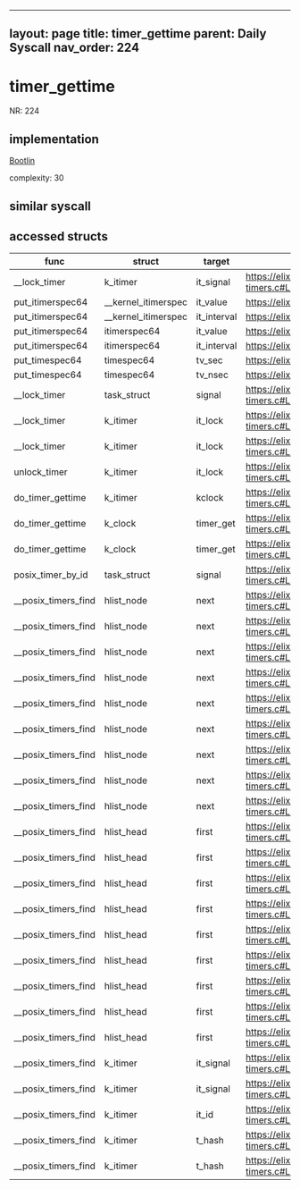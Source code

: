 
---
layout: page
title: timer_gettime
parent: Daily Syscall
nav_order: 224
---
        

# timer_gettime
NR: 224

## implementation
[Bootlin](https://elixir.bootlin.com/linux/v6.14.7/source/kernel/time/posix-timers.c#L676)

complexity: 30


## similar syscall


## accessed structs

|func|struct|target|location|has_read|has_write|
|--|--|--|--|--|--|
|__lock_timer|k_itimer|it_signal|https://elixir.bootlin.com/linux/v6.14.7/source/kernel/time/posix-timers.c#L557|true|true|
|put_itimerspec64|__kernel_itimerspec|it_value|https://elixir.bootlin.com/linux/v6.14.7/source/kernel/time/time.c#L1016|false|false|
|put_itimerspec64|__kernel_itimerspec|it_interval|https://elixir.bootlin.com/linux/v6.14.7/source/kernel/time/time.c#L1012|false|false|
|put_itimerspec64|itimerspec64|it_value|https://elixir.bootlin.com/linux/v6.14.7/source/kernel/time/time.c#L1016|false|false|
|put_itimerspec64|itimerspec64|it_interval|https://elixir.bootlin.com/linux/v6.14.7/source/kernel/time/time.c#L1012|false|false|
|put_timespec64|timespec64|tv_sec|https://elixir.bootlin.com/linux/v6.14.7/source/kernel/time/time.c#L906|true|true|
|put_timespec64|timespec64|tv_nsec|https://elixir.bootlin.com/linux/v6.14.7/source/kernel/time/time.c#L907|true|true|
|__lock_timer|task_struct|signal|https://elixir.bootlin.com/linux/v6.14.7/source/kernel/time/posix-timers.c#L557|true|true|
|__lock_timer|k_itimer|it_lock|https://elixir.bootlin.com/linux/v6.14.7/source/kernel/time/posix-timers.c#L552|false|false|
|__lock_timer|k_itimer|it_lock|https://elixir.bootlin.com/linux/v6.14.7/source/kernel/time/posix-timers.c#L561|false|false|
|unlock_timer|k_itimer|it_lock|https://elixir.bootlin.com/linux/v6.14.7/source/kernel/time/posix-timers.c#L128|false|false|
|do_timer_gettime|k_itimer|kclock|https://elixir.bootlin.com/linux/v6.14.7/source/kernel/time/posix-timers.c#L665|true|true|
|do_timer_gettime|k_clock|timer_get|https://elixir.bootlin.com/linux/v6.14.7/source/kernel/time/posix-timers.c#L666|true|true|
|do_timer_gettime|k_clock|timer_get|https://elixir.bootlin.com/linux/v6.14.7/source/kernel/time/posix-timers.c#L669|true|true|
|posix_timer_by_id|task_struct|signal|https://elixir.bootlin.com/linux/v6.14.7/source/kernel/time/posix-timers.c#L91|true|true|
|__posix_timers_find|hlist_node|next|https://elixir.bootlin.com/linux/v6.14.7/source/kernel/time/posix-timers.c#L81|false|false|
|__posix_timers_find|hlist_node|next|https://elixir.bootlin.com/linux/v6.14.7/source/kernel/time/posix-timers.c#L81|false|false|
|__posix_timers_find|hlist_node|next|https://elixir.bootlin.com/linux/v6.14.7/source/kernel/time/posix-timers.c#L81|false|false|
|__posix_timers_find|hlist_node|next|https://elixir.bootlin.com/linux/v6.14.7/source/kernel/time/posix-timers.c#L81|false|false|
|__posix_timers_find|hlist_node|next|https://elixir.bootlin.com/linux/v6.14.7/source/kernel/time/posix-timers.c#L81|false|false|
|__posix_timers_find|hlist_node|next|https://elixir.bootlin.com/linux/v6.14.7/source/kernel/time/posix-timers.c#L81|false|false|
|__posix_timers_find|hlist_node|next|https://elixir.bootlin.com/linux/v6.14.7/source/kernel/time/posix-timers.c#L81|false|false|
|__posix_timers_find|hlist_node|next|https://elixir.bootlin.com/linux/v6.14.7/source/kernel/time/posix-timers.c#L81|false|false|
|__posix_timers_find|hlist_node|next|https://elixir.bootlin.com/linux/v6.14.7/source/kernel/time/posix-timers.c#L81|false|false|
|__posix_timers_find|hlist_head|first|https://elixir.bootlin.com/linux/v6.14.7/source/kernel/time/posix-timers.c#L81|false|false|
|__posix_timers_find|hlist_head|first|https://elixir.bootlin.com/linux/v6.14.7/source/kernel/time/posix-timers.c#L81|false|false|
|__posix_timers_find|hlist_head|first|https://elixir.bootlin.com/linux/v6.14.7/source/kernel/time/posix-timers.c#L81|false|false|
|__posix_timers_find|hlist_head|first|https://elixir.bootlin.com/linux/v6.14.7/source/kernel/time/posix-timers.c#L81|false|false|
|__posix_timers_find|hlist_head|first|https://elixir.bootlin.com/linux/v6.14.7/source/kernel/time/posix-timers.c#L81|false|false|
|__posix_timers_find|hlist_head|first|https://elixir.bootlin.com/linux/v6.14.7/source/kernel/time/posix-timers.c#L81|false|false|
|__posix_timers_find|hlist_head|first|https://elixir.bootlin.com/linux/v6.14.7/source/kernel/time/posix-timers.c#L81|false|false|
|__posix_timers_find|hlist_head|first|https://elixir.bootlin.com/linux/v6.14.7/source/kernel/time/posix-timers.c#L81|false|false|
|__posix_timers_find|hlist_head|first|https://elixir.bootlin.com/linux/v6.14.7/source/kernel/time/posix-timers.c#L81|false|false|
|__posix_timers_find|k_itimer|it_signal|https://elixir.bootlin.com/linux/v6.14.7/source/kernel/time/posix-timers.c#L83|false|false|
|__posix_timers_find|k_itimer|it_signal|https://elixir.bootlin.com/linux/v6.14.7/source/kernel/time/posix-timers.c#L83|true|true|
|__posix_timers_find|k_itimer|it_id|https://elixir.bootlin.com/linux/v6.14.7/source/kernel/time/posix-timers.c#L83|true|true|
|__posix_timers_find|k_itimer|t_hash|https://elixir.bootlin.com/linux/v6.14.7/source/kernel/time/posix-timers.c#L81|false|false|
|__posix_timers_find|k_itimer|t_hash|https://elixir.bootlin.com/linux/v6.14.7/source/kernel/time/posix-timers.c#L81|true|true|
